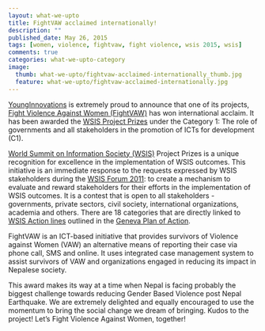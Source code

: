 ```yaml
---
layout: what-we-upto 
title: FightVAW acclaimed internationally! 
description: ""
published_date: May 26, 2015
tags: [women, violence, fightvaw, fight violence, wsis 2015, wsis]
comments: true
categories: what-we-upto-category
image:
  thumb: what-we-upto/fightvaw-acclaimed-internationally_thumb.jpg
  feature: what-we-upto/fightvaw-acclaimed-internationally.jpg
---
```


[YoungInnovations](http://younginnovations.com.np/) is extremely proud to announce that one of its projects, [Fight Violence Against Women (FightVAW)](http://fightvaw.org/) has won international acclaim. It has been awarded the [WSIS Project Prizes](http://groups.itu.int/stocktaking/WSISProjectPrizes.aspx) under the Category 1: The role of governments and all stakeholders in the promotion of ICTs for development (C1). 

[World Summit on Information Society (WSIS)](http://en.wikipedia.org/wiki/World_Summit_on_the_Information_Society) Project Prizes is a unique recognition for excellence in the implementation of WSIS outcomes. This initiative is an immediate response to the requests expressed by WSIS stakeholders during the [WSIS Forum 2011](http://groups.itu.int/wsis-forum2011/Home.aspx): to create a mechanism to evaluate and reward stakeholders for their efforts in the implementation of WSIS outcomes. It is a contest that is open to all stakeholders - governments, private sectors, civil society, international organizations, academia and others. There are 18 categories that are directly linked to [WSIS Action lines](https://www.itu.int/wsis/stocktaking/help-action-lines.html) outlined in the [Geneva Plan of Action](http://en.wikipedia.org/wiki/World_Summit_on_the_Information_Society#Geneva_Summit.2C_2003). 

FightVAW is an ICT-based initiative that provides survivors of Violence against Women (VAW) an alternative means of reporting their case via phone call, SMS and online. It uses integrated case management system to assist survivors of VAW and organizations engaged in reducing its impact in Nepalese society. 

This award makes its way at a time when Nepal is facing probably the biggest challenge towards reducing Gender Based Violence post Nepal Earthquake. We are extremely delighted and equally encouraged to use the momentum to bring the social change we dream of bringing. Kudos to the project! Let’s Fight Violence Against Women, together! 